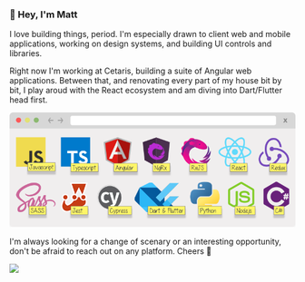 ### 👋 Hey, I'm Matt

I love building things, period. I'm especially drawn to client web and mobile applications, working on design systems, and building UI controls and libraries. 

Right now I'm working at Cetaris, building a suite of Angular web applications. Between that, and renovating every part of my house bit by bit, I play aroud with the React ecosystem and am diving into Dart/Flutter head first.

![Tech in my stack](./Tech-stack.png)

I'm always looking for a change of scenary or an interesting opportunity, don't be afraid to reach out on any platform. Cheers 🍻

![](https://komarev.com/ghpvc/?username=mmwny)
